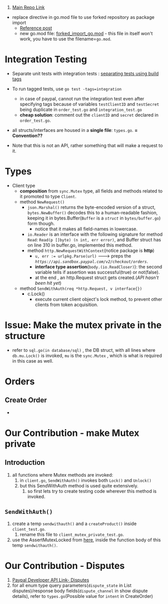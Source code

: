 1. [Main Repo Link](https://github.com/plutov/paypal)

- replace directive in go.mod file to use forked repository as package import
    - [Reference post](https://stackoverflow.com/questions/14323872/using-forked-package-import-in-go)
    - new go.mod file: [forked_import_go.mod](#forked_import_go.mod) - this file in itself won't work, you have to use the filename=`go.mod`.

# Integration Testing
- Separate unit tests with integration tests : [separating tests using build tags](https://mickey.dev/posts/go-build-tags-testing/)
- To run tagged tests, use `go test -tags=integration`
    - in case of paypal, cannot run the integration test even after specifying tags because of variables `testClientID` and `testSecret` being duplicate in `order_test.go` and `integration_test.go`
    - **cheap solution**: comment out the `clientID` and `secret` declared in `order_test.go`.
- all structs/interfaces are housed in a **single file**: `types.go`. **= Convention??**

- Note that this is not an API, rather something that will make a request to it.

# Types
- Client type
    - **composition** from `sync.Mutex` type, all fields and methods related to it promoted to type `Client`.
    - method `NewRequest()`
        - `json.Marshal()` returns the byte-encoded version of a struct, `bytes.NewBuffer()` decodes this to a human-readable fashion, keeping it in bytes.Buffer(`Buffer` is a *`struct`* in `bytes/buffer.go`) form though.
            - notice that it makes all field-names in lowercase.
        - `io.Reader` is an interface with the following signature for method `Read`: `Read(p []byte) (n int, err error)`, and Buffer struct has on line 310 in buffer.go, implemented this method.
        - method `http.NewRequestWithContext`(notice package is **http**)
            - `u, err := urlpkg.Parse(url)` ---> preps the  *`https://api.sandbox.paypal.com/v2/checkout/orders`*.
            - **interface type assertion**(`body.(io.ReadCloser)`): the second variable tells if assertion was successful(true) or not(false).
            - at the end , an http.Request struct gets created.(*API hasn't been hit yet*)
    - method `SendWithAuth(req *http.Request, v interface{})`
        - c.Lock()
            - execute current client object's lock method, to prevent other clients from token acquisition.

# Issue: Make the mutex private in the structure
- refer to `sql.go(in database/sql)` , the DB struct, with all lines where `db.mu.Lock()` is invoked, `mu` is the `sync.Mutex` , which is what is required in this case as well.


# Orders
## Create Order
- 

# Our Contribution - make Mutex private

## Introduction
1. all functions where Mutex methods are invoked:
    1. in `client.go`, `SendWithAuth()` invokes both `Lock()` and `Unlock()`
    2. but this SendWithAuth method is used quite extensively.
        1. so first lets try to create testing code wherever this method is invoked.

## `SendWithAuth()`
1. create a temp `sendwithauth()` and a `createProduct()` inside `client_test.go`.
    1. rename this file to `client_mutex_private_test.go`.
2. use the AssertMutexLocked from [here](https://github.com/trailofbits/go-mutexasserts/blob/master/asserts_debug.go), inside the function body of this temp `sendwithauth()`.

# Our Contribution - Disputes
1. [Paypal Developer API Link- Disputes](https://developer.paypal.com/docs/api/customer-disputes/v1/)
2. for all enum type query parameters(`dispute_state` in List disputes)/response body fields(`dispute_channel` in show dispute details), refer to `types.go`(Possible value for `intent` in CreateOrder)
